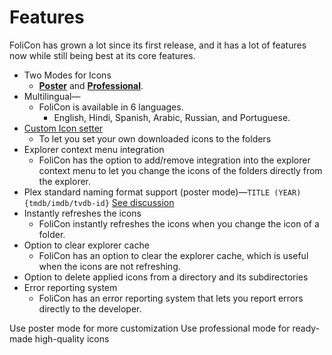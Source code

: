 # Features

FoliCon has grown a lot since its first release, and it has a lot of features now while still being best at its core features.

* Two Modes for Icons 
  * **[Poster](Poster-Mode.md)** and **[Professional](Professional-Mode.md)**.
* Multilingual— 
  * FoliCon is available in 6 languages.
    * English, Hindi, Spanish, Arabic, Russian, and Portuguese.
* [Custom Icon setter](Custom-Icon-Setter.md)
  * To let you set your own downloaded icons to the folders
* Explorer context menu integration
  * FoliCon has the option to add/remove integration into the explorer context menu to let you change the icons of the folders directly from the explorer.
* Plex standard naming format support (poster mode)—`TITLE (YEAR) {tmdb/imdb/tvdb-id}` [See discussion](https://github.com/DineshSolanki/FoliCon/issues/185)
* Instantly refreshes the icons
  * FoliCon instantly refreshes the icons when you change the icon of a folder.
* Option to clear explorer cache
  * FoliCon has an option to clear the explorer cache, which is useful when the icons are not refreshing.
* Option to delete applied icons from a directory and its subdirectories
* Error reporting system
  * FoliCon has an error reporting system that lets you report errors directly to the developer.

<tip> Use poster mode for more customization</tip>
<tip> Use professional mode for ready-made high-quality icons</tip>